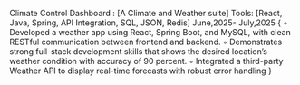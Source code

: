  Climate Control Dashboard : [A Climate and Weather suite]
 Tools: [React, Java, Spring, API Integration, SQL, JSON, Redis]
 June,2025- July,2025
 {
 ◦ Developed a weather app using React, Spring Boot, and MySQL, with clean RESTful communication between
 frontend and backend.
 ◦ Demonstrates strong full-stack development skills that shows the desired location’s weather condition with
 accuracy of 90 percent.
 ◦ Integrated a third-party Weather API to display real-time forecasts with robust error handling
 }
